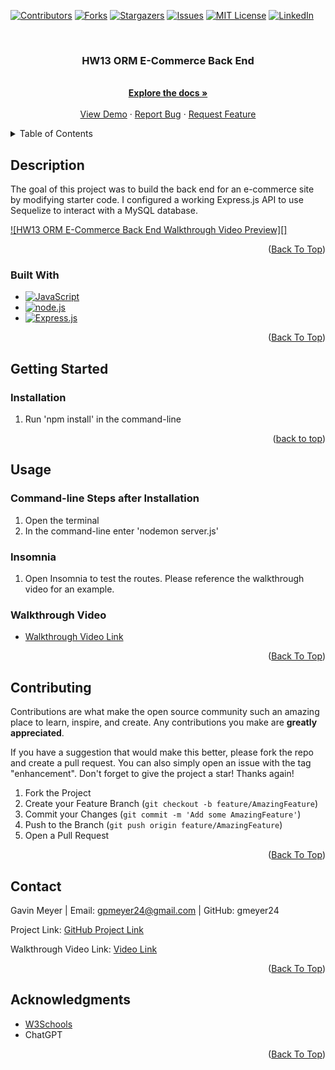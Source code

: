 <!-- Improved compatibility of back to top link: See: https://github.com/othneildrew/Best-README-Template/pull/73 -->
<div id="readme-top"></div>
<!--
*** Thanks for checking out the Best-README-Template. If you have a suggestion
*** that would make this better, please fork the repo and create a pull request
*** or simply open an issue with the tag "enhancement".
*** Don't forget to give the project a star!
*** Thanks again! Now go create something AMAZING! :D
-->



<!-- PROJECT SHIELDS -->
<!--
*** I'm using markdown "reference style" links for readability.
*** Reference links are enclosed in brackets [ ] instead of parentheses ( ).
*** See the bottom of this document for the declaration of the reference variables
*** for contributors-url, forks-url, etc. This is an optional, concise syntax you may use.
*** https://www.markdownguide.org/basic-syntax/#reference-style-links
-->
[![Contributors][contributors-shield]][contributors-url]
[![Forks][forks-shield]][forks-url]
[![Stargazers][stars-shield]][stars-url]
[![Issues][issues-shield]][issues-url]
[![MIT License][license-shield]][license-url]
[![LinkedIn][linkedin-shield]][linkedin-url]



<!-- PROJECT LOGO -->
<br />
<div align="center">
  <!-- <a href="https://github.com/gmeyer24/HW13-Object-Relational-Mapping--ORM-E-Commerce-Back-End">
    <img src="images/logo.png" alt="Logo" width="80" height="80">
  </a> -->

<h3 align="center">HW13 ORM E-Commerce Back End</h3>

  <p align="center">
    <br />
    <a href="https://github.com/gmeyer24/HW13-Object-Relational-Mapping--ORM-E-Commerce-Back-End"><strong>Explore the docs »</strong></a>
    <br />
    <br />
    <a href="https://github.com/gmeyer24/HW13-Object-Relational-Mapping--ORM-E-Commerce-Back-End">View Demo</a>
    ·
    <a href="https://github.com/gmeyer24/HW13-Object-Relational-Mapping--ORM-E-Commerce-Back-End/issues">Report Bug</a>
    ·
    <a href="https://github.com/gmeyer24/HW13-Object-Relational-Mapping--ORM-E-Commerce-Back-End/issues">Request Feature</a>
  </p>
</div>



<!-- TABLE OF CONTENTS -->
<details>
  <summary>Table of Contents</summary>
  <ol>
    <li>
      <a href="#about-the-project">About The Project</a>
      <ul>
        <li><a href="#built-with">Built With</a></li>
      </ul>
    </li>
    <li>
      <a href="#getting-started">Getting Started</a>
      <ul>
        <!-- <li><a href="#prerequisites">Prerequisites</a></li> -->
        <li><a href="#installation">Installation</a></li>
      </ul>
    </li>
    <li><a href="#usage">Usage</a></li>
    <!-- <li><a href="#roadmap">Roadmap</a></li> -->
    <li><a href="#contributing">Contributing</a></li>
    <!-- <li><a href="#license">License</a></li> -->
    <li><a href="#contact">Contact</a></li>
    <li><a href="#acknowledgments">Acknowledgments</a></li>
  </ol>
</details>



<!-- ABOUT THE PROJECT -->
## Description
<!-- Enter Description Below -->
The goal of this project was to build the back end for an e-commerce site by modifying starter code. I configured a working Express.js API to use Sequelize to interact with a MySQL database.

[![HW13 ORM E-Commerce Back End Walkthrough Video Preview][]]()

<!-- Here's a blank template to get started: To avoid retyping too much info. Do a search and replace with your text editor for the following: `gmeyer24`, `HW13-Object-Relational-Mapping--ORM-E-Commerce-Back-End`, `gavinpmeyer`, `gmail`, `gpmeyer24`, `HW13 ORM E-Commerce Back End`, `project_description` -->

<p align="right">(<a href="#readme-top">Back To Top</a>)</p>



### Built With

<!-- * [![Next][Next.js]][Next-url]
* [![React][React.js]][React-url]
* [![Vue][Vue.js]][Vue-url]
* [![Angular][Angular.io]][Angular-url]
* [![Svelte][Svelte.dev]][Svelte-url]
* [![Laravel][Laravel.com]][Laravel-url]
* [![Bootstrap][Bootstrap.com]][Bootstrap-url]
* [![JQuery][JQuery.com]][JQuery-url] -->
* [![JavaScript][JavaScript.com]][JavaScript-url]
* [![node.js][node.js.org]][node.js-url]
* [![Express.js][express.js.com]][express.js-url]
<!-- * [![Render][render.com]][render-url] -->

<p align="right">(<a href="#readme-top">Back To Top</a>)</p>



<!-- GETTING STARTED -->
## Getting Started

<!-- This is an example of how you may give instructions on setting up your project locally.
To get a local copy up and running follow these simple example steps.

### Prerequisites

This is an example of how to list things you need to use the software and how to install them.
* npm
  ```sh
  npm install npm@latest -g
  ``` -->

### Installation

1. Run 'npm install' in the command-line


<p align="right">(<a href="#readme-top">back to top</a>)</p>


<!-- USAGE EXAMPLES -->
## Usage

### Command-line Steps after Installation
1. Open the terminal
2. In the command-line enter 'nodemon server.js'

### Insomnia
1. Open Insomnia to test the routes. Please reference the walkthrough video for an example.

### Walkthrough Video

* [Walkthrough Video Link]()

<p align="right">(<a href="#readme-top">Back To Top</a>)</p>



<!-- ROADMAP -->
<!-- ## Roadmap

- [ ] Feature 1
- [ ] Feature 2
- [ ] Feature 3
    - [ ] Nested Feature

See the [open issues](https://github.com/gmeyer24/HW13-Object-Relational-Mapping--ORM-E-Commerce-Back-End/issues) for a full list of proposed features (and known issues).

<p align="right">(<a href="#readme-top">Back To Top</a>)</p> -->



<!-- CONTRIBUTING -->
## Contributing

Contributions are what make the open source community such an amazing place to learn, inspire, and create. Any contributions you make are **greatly appreciated**.

If you have a suggestion that would make this better, please fork the repo and create a pull request. You can also simply open an issue with the tag "enhancement".
Don't forget to give the project a star! Thanks again!

1. Fork the Project
2. Create your Feature Branch (`git checkout -b feature/AmazingFeature`)
3. Commit your Changes (`git commit -m 'Add some AmazingFeature'`)
4. Push to the Branch (`git push origin feature/AmazingFeature`)
5. Open a Pull Request

<p align="right">(<a href="#readme-top">Back To Top</a>)</p>



<!-- LICENSE -->
<!-- ## License

Distributed under the MIT License. See `LICENSE.txt` for more information.

<p align="right">(<a href="#readme-top">Back To Top</a>)</p> -->



<!-- CONTACT -->
## Contact

Gavin Meyer | Email: gpmeyer24@gmail.com | GitHub: gmeyer24

Project Link: [GitHub Project Link](https://github.com/gmeyer24/HW13-Object-Relational-Mapping--ORM-E-Commerce-Back-End)

Walkthrough Video Link: [Video Link]()

<p align="right">(<a href="#readme-top">Back To Top</a>)</p>



<!-- ACKNOWLEDGMENTS -->
## Acknowledgments

* [W3Schools](https://www.w3schools.com/)
* ChatGPT


<p align="right">(<a href="#readme-top">Back To Top</a>)</p>



<!-- MARKDOWN LINKS & IMAGES -->
<!-- https://www.markdownguide.org/basic-syntax/#reference-style-links -->
[contributors-shield]: https://img.shields.io/github/contributors/gmeyer24/HW13-Object-Relational-Mapping--ORM-E-Commerce-Back-End.svg?style=for-the-badge
[contributors-url]: https://github.com/gmeyer24/HW13-Object-Relational-Mapping--ORM-E-Commerce-Back-End/graphs/contributors
[forks-shield]: https://img.shields.io/github/forks/gmeyer24/HW13-Object-Relational-Mapping--ORM-E-Commerce-Back-End.svg?style=for-the-badge
[forks-url]: https://github.com/gmeyer24/HW13-Object-Relational-Mapping--ORM-E-Commerce-Back-End/network/members
[stars-shield]: https://img.shields.io/github/stars/gmeyer24/HW13-Object-Relational-Mapping--ORM-E-Commerce-Back-End.svg?style=for-the-badge
[stars-url]: https://github.com/gmeyer24/HW13-Object-Relational-Mapping--ORM-E-Commerce-Back-End/stargazers
[issues-shield]: https://img.shields.io/github/issues/gmeyer24/HW13-Object-Relational-Mapping--ORM-E-Commerce-Back-End.svg?style=for-the-badge
[issues-url]: https://github.com/gmeyer24/HW13-Object-Relational-Mapping--ORM-E-Commerce-Back-End/issues
[license-shield]: https://img.shields.io/github/license/gmeyer24/HW13-Object-Relational-Mapping--ORM-E-Commerce-Back-End.svg?style=for-the-badge
[license-url]: https://github.com/gmeyer24/HW13-Object-Relational-Mapping--ORM-E-Commerce-Back-End/blob/master/LICENSE.txt
[linkedin-shield]: https://img.shields.io/badge/-LinkedIn-black.svg?style=for-the-badge&logo=linkedin&colorB=555
[linkedin-url]: https://linkedin.com/in/gavinpmeyer
[product-screenshot]: images/screenshot.png
[Next.js]: https://img.shields.io/badge/next.js-000000?style=for-the-badge&logo=nextdotjs&logoColor=white
[Next-url]: https://nextjs.org/
[React.js]: https://img.shields.io/badge/React-20232A?style=for-the-badge&logo=react&logoColor=61DAFB
[React-url]: https://reactjs.org/
[Vue.js]: https://img.shields.io/badge/Vue.js-35495E?style=for-the-badge&logo=vuedotjs&logoColor=4FC08D
[Vue-url]: https://vuejs.org/
[Angular.io]: https://img.shields.io/badge/Angular-DD0031?style=for-the-badge&logo=angular&logoColor=white
[Angular-url]: https://angular.io/
[Svelte.dev]: https://img.shields.io/badge/Svelte-4A4A55?style=for-the-badge&logo=svelte&logoColor=FF3E00
[Svelte-url]: https://svelte.dev/
[Laravel.com]: https://img.shields.io/badge/Laravel-FF2D20?style=for-the-badge&logo=laravel&logoColor=white
[Laravel-url]: https://laravel.com
[Bootstrap.com]: https://img.shields.io/badge/Bootstrap-563D7C?style=for-the-badge&logo=bootstrap&logoColor=white
[Bootstrap-url]: https://getbootstrap.com
[JQuery.com]: https://img.shields.io/badge/jQuery-0769AD?style=for-the-badge&logo=jquery&logoColor=white
[JQuery-url]: https://jquery.com 
[JavaScript.com]: https://img.shields.io/badge/JavaScript-323330?style=for-the-badge&logo=javascript&logoColor=F7DF1E
[JavaScript-url]: https://www.javascript.com/
[node.js.org]: https://img.shields.io/badge/node.js-green.svg
[node.js-url]: https://nodejs.org/en
[express.js.com]: https://img.shields.io/badge/express.js-blue.svg
[express.js-url]: https://expressjs.com/
[render.com]: https://img.shields.io/badge/render-purple.svg
[render-url]: https://render.com/

